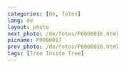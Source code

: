 ```yaml
---
categories: [de, fotos]
lang: de
layout: photo
next_photo: /de/fotos/P0000016.html
picname: P0000017
prev_photo: /de/fotos/P0000010.html
tags: [Tree Inside Tree]
---
```

